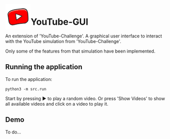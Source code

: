 <img align="left" width="80" height="80" src="YouTubeKidslogo.png" alt="YouTube logo">

# YouTube-GUI

An extension of 'YouTube-Challenge'. A graphical user interface to interact with the YouTube simulation from 'YouTube-Challenge'.

Only some of the features from that simulation have been implemented.

## Running the application

To run the application:

```shell script
python3 -m src.run
```

Start by pressing :arrow_forward: to play a random video. Or press 'Show Videos' to show all available videos and click on a video to play it.

## Demo

To do...

